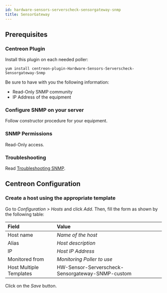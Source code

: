 ```yaml
---
id: hardware-sensors-serverscheck-sensorgateway-snmp
title: SensorGateway
---
```


## Prerequisites

### Centreon Plugin

Install this plugin on each needed poller:

``` shell
yum install centreon-plugin-Hardware-Sensors-Serverscheck-Sensorgateway-Snmp
```

Be sure to have with you the following information:

  - Read-Only SNMP community
  - IP Address of the equipment

### Configure SNMP on your server

Follow constructor procedure for your equipment.

### SNMP Permissions

Read-Only access.

### Troubleshooting

Read [Troubleshooting
SNMP](../tutorials/troubleshooting-plugins.md#snmp-checks).

## Centreon Configuration

### Create a host using the appropriate template

Go to *Configuration \> Hosts* and click *Add*. Then, fill the form as shown by
the following table:

| Field                                | Value                                            |
| :----------------------------------- | :----------------------------------------------- |
| Host name                            | *Name of the host*                               |
| Alias                                | *Host description*                               |
| IP                                   | *Host IP Address*                                |
| Monitored from                       | *Monitoring Poller to use*                       |
| Host Multiple Templates              | HW-Sensor-Serverscheck-Sensorgateway-SNMP-custom |

Click on the *Save* button.
